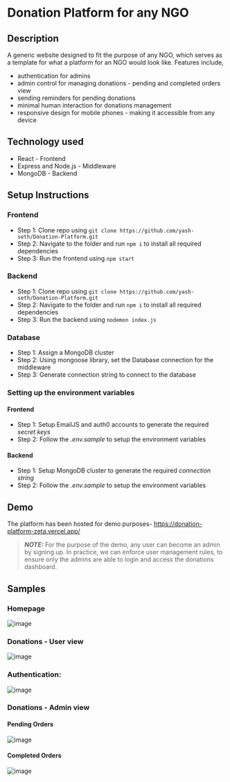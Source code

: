 # Donation Platform for any NGO
## Description
A generic website designed to fit the purpose of any NGO, which serves as a template for what a platform for an NGO would look like. Features include,
- authentication for admins
- admin control for managing donations - pending and completed orders view
- sending reminders for pending donations
- minimal human interaction for donations management
- responsive design for mobile phones - making it accessible from any device

## Technology used
- React - Frontend
- Express and Node.js - Middleware
- MongoDB - Backend

## Setup Instructions
### Frontend
- Step 1: Clone repo using `git clone https://github.com/yash-seth/Donation-Platform.git`
- Step 2: Navigate to the folder and run `npm i` to install all required dependencies
- Step 3: Run the frontend using `npm start`
     
### Backend
- Step 1: Clone repo using `git clone https://github.com/yash-seth/Donation-Platform.git`
- Step 2: Navigate to the folder and run `npm i` to install all required dependencies
- Step 3: Run the backend using `nodemon index.js`
      
### Database
- Step 1: Assign a MongoDB cluster
- Step 2: Using mongoose library, set the Database connection for the middleware
- Step 3: Generate connection string to connect to the database
     
### Setting up the environment variables
#### Frontend
- Step 1: Setup EmailJS and auth0 accounts to generate the required *secret keys*
- Step 2: Follow the _.env.sample_ to setup the environment variables
     
#### Backend
- Step 1: Setup MongoDB cluster to generate the required *connection string*
- Step 2: Follow the _.env.sample_ to setup the environment variables

## Demo
The platform has been hosted for demo purposes- https://donation-platform-zeta.vercel.app/

> **_NOTE:_** For the purpose of the demo, any user can become an admin by signing up. In practice, we can enforce user management rules, to ensure only the admins 
are able to login and access the donations dashboard.

## Samples
### Homepage
![image](https://github.com/yash-seth/Donation-Platform/assets/71393551/fb83b3a9-4846-4cdc-b9c2-be17ec23a340)

### Donations - User view
![image](https://github.com/yash-seth/Donation-Platform/assets/71393551/053f44c5-9c88-485d-8b6e-e3a41cf55054)

### Authentication:
![image](https://github.com/yash-seth/Donation-Platform/assets/71393551/92771eb9-f06c-470a-8094-f6ff41656290)

### Donations - Admin view
#### Pending Orders
![image](https://github.com/yash-seth/Donation-Platform/assets/71393551/19cc7452-9cb6-4143-bad5-d427c453c8bd)
#### Completed Orders
![image](https://github.com/yash-seth/Donation-Platform/assets/71393551/f347f1fd-d2b6-4d3f-aea4-07e77de58004)



